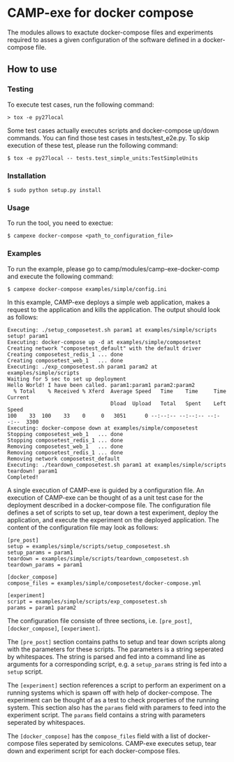 # CAMP-exe for docker compose
The modules allows to exactute docker-compose files and experiments required to asses a given configuration of the software defined in a docker-compose file.

## How to use
### Testing
To execute test cases, run the following command:
```
> tox -e py27local
```
Some test cases actually executes scripts and docker-compose up/down commands. You can find those test cases in tests/test_e2e.py. To skip execution of these test, please run the following command:
```
$ tox -e py27local -- tests.test_simple_units:TestSimpleUnits
```
### Installation
```
$ sudo python setup.py install
```

### Usage
To run the tool, you need to exectue:
```
$ campexe docker-compose <path_to_configuration_file>
```

### Examples
To run the example, please go to camp/modules/camp-exe-docker-comp and execute the following command:
```
$ campexe docker-compose examples/simple/config.ini
```
In this example, CAMP-exe deploys a simple web application, makes a request to the application and kills the application. The output should look as follows:
```
Executing: ./setup_composetest.sh param1 at examples/simple/scripts
setup! param1
Executing: docker-compose up -d at examples/simple/composetest
Creating network "composetest_default" with the default driver
Creating composetest_redis_1 ... done
Creating composetest_web_1   ... done
Executing: ./exp_composetest.sh param1 param2 at examples/simple/scripts
Waiting for 5 sec to set up deployment
Hello World! I have been called. param1:param1 param2:param2
  % Total    % Received % Xferd  Average Speed   Time    Time     Time  Current
                                 Dload  Upload   Total   Spent    Left  Speed
100    33  100    33    0     0   3051      0 --:--:-- --:--:-- --:--:--  3300
Executing: docker-compose down at examples/simple/composetest
Stopping composetest_web_1   ... done
Stopping composetest_redis_1 ... done
Removing composetest_web_1   ... done
Removing composetest_redis_1 ... done
Removing network composetest_default
Executing: ./teardown_composetest.sh param1 at examples/simple/scripts
teardown! param1
Completed!

```

A single execution of CAMP-exe is guided by a configuration file. An execution of CAMP-exe can be thought of as a unit test case for the deployment described in a docker-compose file. The configuration file defines a set of scripts to set up, tear down a test experiment, deploy the application, and execute the experiment on the deployed application. The content of the configuration file may look as follows:
```
[pre_post]
setup = examples/simple/scripts/setup_composetest.sh
setup_params = param1
teardown = examples/simple/scripts/teardown_composetest.sh
teardown_params = param1

[docker_compose]
compose_files = examples/simple/composetest/docker-compose.yml

[experiment]
script = examples/simple/scripts/exp_composetest.sh
params = param1 param2
```
The configuration file consiste of three sections, i.e. ```[pre_post]```, ```[docker_compose]```, ```[experiment]```.

The ```[pre_post]``` section contains paths to setup and tear down scripts along with the parameters for these scripts. The parameters is a string seperated by whitespaces. The string is parsed and fed into a command line as arguments for a corresponding script, e.g. a ```setup_params``` string is fed into a ```setup``` script.

The ```[experiment]``` section references a script to perform an experiment on a running systems which is spawn off with help of docker-compose. The experiment can be thought of as a test to check properties of the running system. This section also has the ```params``` field with paramers to feed into the experiment script. The ```params``` field contains a string with parameters seperated by whitespaces.

The ```[docker_compose]``` has the ```compose_files``` field with a list of docker-compose files seperated by semicolons. CAMP-exe executes setup, tear down and experiment script for each docker-compose files.
